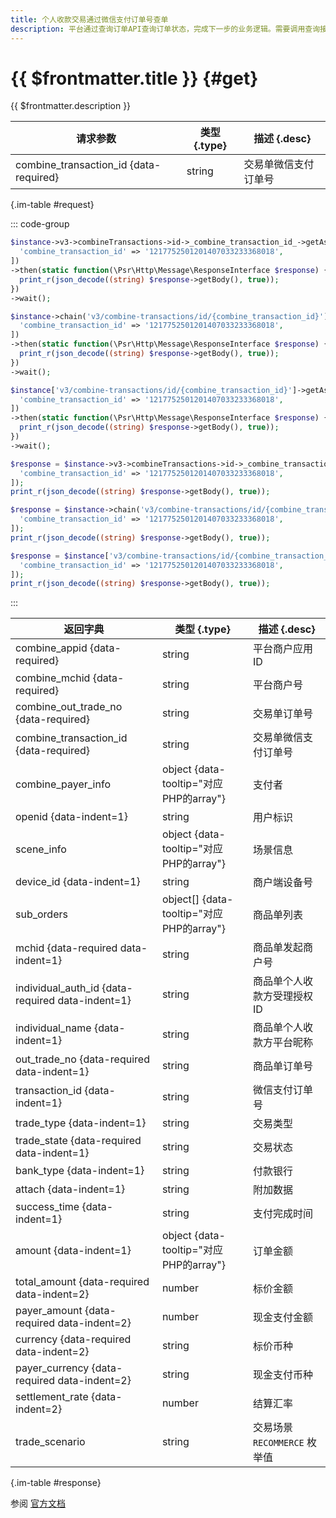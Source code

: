 ```yaml
---
title: 个人收款交易通过微信支付订单号查单
description: 平台通过查询订单API查询订单状态，完成下一步的业务逻辑。需要调用查询接口的情况： - 当商户后台、网络、服务器等出现异常，商户系统最终未接收到支付通知。 - 调用支付接口后，返回系统错误或未知交易状态情况。 - 调用刷卡支付API，返回USERPAYING的状态。 - 调用关单或撤销接口API之前，需确认支付状态。
---
```


# {{ $frontmatter.title }} {#get}

{{ $frontmatter.description }}

| 请求参数 | 类型 {.type} | 描述 {.desc}
| --- | --- | ---
| combine_transaction_id {data-required} | string | 交易单微信支付订单号

{.im-table #request}

::: code-group

```php [异步纯链式]
$instance->v3->combineTransactions->id->_combine_transaction_id_->getAsync([
  'combine_transaction_id' => '1217752501201407033233368018',
])
->then(static function(\Psr\Http\Message\ResponseInterface $response) {
  print_r(json_decode((string) $response->getBody(), true));
})
->wait();
```

```php [异步声明式]
$instance->chain('v3/combine-transactions/id/{combine_transaction_id}')->getAsync([
  'combine_transaction_id' => '1217752501201407033233368018',
])
->then(static function(\Psr\Http\Message\ResponseInterface $response) {
  print_r(json_decode((string) $response->getBody(), true));
})
->wait();
```

```php [异步属性式]
$instance['v3/combine-transactions/id/{combine_transaction_id}']->getAsync([
  'combine_transaction_id' => '1217752501201407033233368018',
])
->then(static function(\Psr\Http\Message\ResponseInterface $response) {
  print_r(json_decode((string) $response->getBody(), true));
})
->wait();
```

```php [同步纯链式]
$response = $instance->v3->combineTransactions->id->_combine_transaction_id_->get([
  'combine_transaction_id' => '1217752501201407033233368018',
]);
print_r(json_decode((string) $response->getBody(), true));
```

```php [同步声明式]
$response = $instance->chain('v3/combine-transactions/id/{combine_transaction_id}')->get([
  'combine_transaction_id' => '1217752501201407033233368018',
]);
print_r(json_decode((string) $response->getBody(), true));
```

```php [同步属性式]
$response = $instance['v3/combine-transactions/id/{combine_transaction_id}']->get([
  'combine_transaction_id' => '1217752501201407033233368018',
]);
print_r(json_decode((string) $response->getBody(), true));
```

:::

| 返回字典 | 类型 {.type} | 描述 {.desc}
| --- | --- | ---
| combine_appid {data-required} | string | 平台商户应用ID
| combine_mchid {data-required} | string | 平台商户号
| combine_out_trade_no {data-required} | string | 交易单订单号
| combine_transaction_id {data-required} | string | 交易单微信支付订单号
| combine_payer_info | object {data-tooltip="对应PHP的array"} | 支付者
| openid {data-indent=1} | string | 用户标识
| scene_info | object {data-tooltip="对应PHP的array"} | 场景信息
| device_id {data-indent=1} | string | 商户端设备号
| sub_orders | object[] {data-tooltip="对应PHP的array"} | 商品单列表
| mchid {data-required data-indent=1} | string | 商品单发起商户号
| individual_auth_id {data-required data-indent=1} | string | 商品单个人收款方受理授权ID
| individual_name {data-indent=1} | string | 商品单个人收款方平台昵称
| out_trade_no {data-required data-indent=1} | string | 商品单订单号
| transaction_id {data-indent=1} | string | 微信支付订单号
| trade_type {data-indent=1} | string | 交易类型
| trade_state {data-required data-indent=1} | string | 交易状态
| bank_type {data-indent=1} | string | 付款银行
| attach {data-indent=1} | string | 附加数据
| success_time {data-indent=1} | string | 支付完成时间
| amount {data-indent=1} | object {data-tooltip="对应PHP的array"} | 订单金额
| total_amount {data-required data-indent=2} | number | 标价金额
| payer_amount {data-required data-indent=2} | number | 现金支付金额
| currency {data-required data-indent=2} | string | 标价币种
| payer_currency {data-required data-indent=2} | string | 现金支付币种
| settlement_rate {data-indent=2} | number | 结算汇率
| trade_scenario | string | 交易场景<br/>`RECOMMERCE` 枚举值

{.im-table #response}

参阅 [官方文档](https://pay.weixin.qq.com/doc/v3/partner/4012602242)
